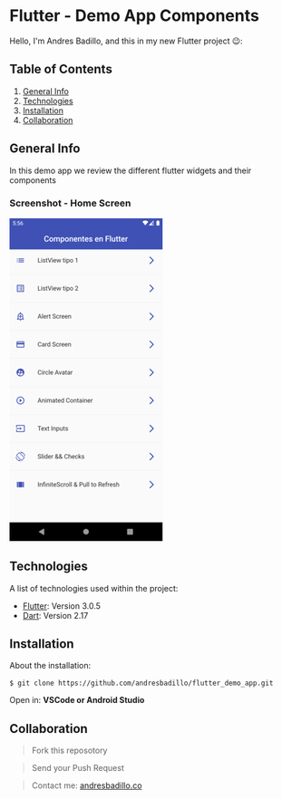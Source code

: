 # Flutter - Demo App Components

Hello, I'm Andres Badillo, and this in my new Flutter project 😉:

## Table of Contents
1. [General Info](#general-info)
2. [Technologies](#technologies)
3. [Installation](#installation)
4. [Collaboration](#collaboration)

## General Info
In this demo app we review the different flutter widgets and their components 

### Screenshot - Home Screen
![Home Screen](https://github.com/andresbadillo/flutter_demo_app/blob/master/assets/Screenshot_1.png)

## Technologies
A list of technologies used within the project:
* [Flutter](https://flutter.dev/): Version 3.0.5 
* [Dart](https://dart.dev/): Version 2.17

## Installation
About the installation:
```
$ git clone https://github.com/andresbadillo/flutter_demo_app.git
```
Open in: **VSCode or Android Studio**

## Collaboration

> Fork this reposotory

> Send your Push Request

> Contact me: [andresbadillo.co](https://www.andresbadillo.co/)
